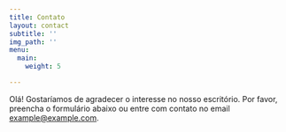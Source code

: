 ```yaml
---
title: Contato
layout: contact
subtitle: ''
img_path: ''
menu:
  main:
    weight: 5

---
```

Olá! Gostaríamos de agradecer o interesse no nosso escritório. Por favor, preencha o formulário abaixo ou entre com contato no email [example@example.com](mailto:example@example.com).